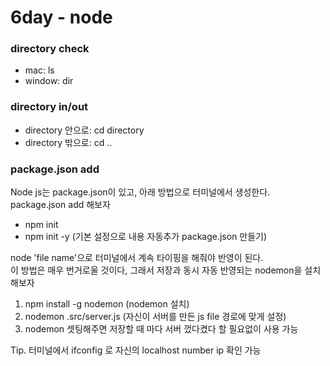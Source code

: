 # 6day - node

### directory check
- mac: ls
- window: dir

### directory in/out
- directory 안으로: cd directory
- directory 밖으로: cd ..

### package.json add
Node js는 package.json이 있고, 아래 방법으로 터미널에서 생성한다.<br>
package.json add 해보자
- npm init
- npm init -y (기본 설정으로 내용 자동추가 package.json 만들기)

node 'file name'으로 터미널에서 계속 타이핑을 해줘야 반영이 된다.<br>
이 방법은 매우 번거로울 것이다, 그래서 저장과 동시 자동 반영되는 nodemon을 설치해보자
1. npm install -g nodemon  (nodemon 설치)
2. nodemon .src/server.js (자신이 서버를 만든 js file 경로에 맞게 설정)
3. nodemon 셋팅해주면 저장할 때 마다 서버 껐다켰다 할 필요없이 사용 가능

Tip. 터미널에서 ifconfig 로 자신의 localhost number ip 확인 가능